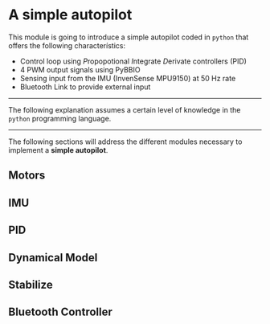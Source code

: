 A simple autopilot
==========

This module is going to introduce a simple autopilot coded in `python` that offers the following characterístics:

- Control loop using *P*ropopotional *I*ntegrate *D*erivate controllers (PID)
- 4 PWM output signals using PyBBIO
- Sensing input from the IMU (InvenSense MPU9150) at 50 Hz rate
- Bluetooth Link to provide external input

----

The following explanation assumes a certain level of knowledge in the `python` programming language.

----

The following sections will address the different modules necessary to implement a **simple autopilot**.

Motors
-----

IMU
----

PID
----

Dynamical Model
---------

Stabilize
-------


Bluetooth Controller
------
